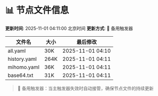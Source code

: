# 📊 节点文件信息

**更新时间**: 2025-11-01 04:11:00 北京时间
**更新方式**: 🔄 备用触发器

| 文件名 | 大小 | 最后修改 |
|--------|------|----------|
| all.yaml | 30K | 2025-11-01 04:10 |
| history.yaml | 264K | 2025-11-01 04:11 |
| mihomo.yaml | 36K | 2025-11-01 04:11 |
| base64.txt | 31K | 2025-11-01 04:11 |

> 🔄 备用触发器：当主触发器失效时自动接管，确保节点文件的持续更新
